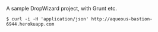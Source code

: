 A sample DropWizard project, with Grunt etc.

```
$ curl -i -H 'application/json' http://aqueous-bastion-6944.herokuapp.com
```
